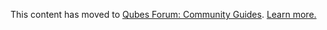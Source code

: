 This content has moved to [Qubes Forum: Community Guides](https://forum.qubes-os.org/t/connect-to-a-qubes-console/19079). [Learn more.](https://forum.qubes-os.org/t/announcement-qubes-community-project-has-been-migrated-to-the-forum/20367/)
